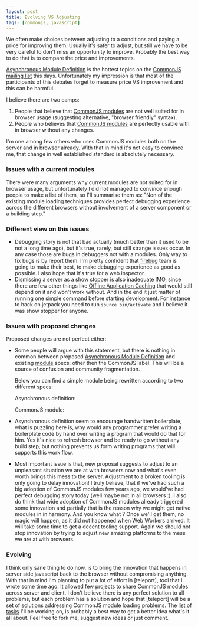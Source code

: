 ```yaml
---
layout: post
title: Evolving VS Adjusting
tags: [commonjs, javascript]
---
```


We often make choices between adjusting to a conditions and paying a price for
improving them. Usually it's safer to adjust, but still we have to be very
careful to don't miss an opportunity to improve. Probably the best way to do
that is to compare the price and improvements.

[Asynchronous Module Definition] is the hottest topics on the [CommonJS]
[mailing list] this days. Unfortunately my impression is that most of the
participants of this debates forget to measure price VS improvement and this
can be harmful.

I believe there are two camps:

1. People that believe that [CommonJS modules][modules 1.0] are not well suited
for in browser usage (suggesting alternative, "browser friendly" syntax).
2. People who believes that [CommonJS modules][modules 1.0] are perfectly usable
with in browser without any changes.

I'm one among few others who uses CommonJS modules both on the server and in
browser already. With that in mind it's not easy to convince me, that change
in well established standard is absolutely necessary.

### Issues with a current modules ###

There were many arguments why current modules are not suited for in browser
usage, but unfortunately I did not managed to convince enough people to make a
list of them, so I'll summarise them as: "Non of the existing module loading
techniques provides perfect debugging experience across the different browsers
without involvement of a server component or a building step."

### Different view on this issues ###

- Debugging story is not that bad actually (much better than it used to be not
  a long time ago), but it's true, rarely, but still strange issues occur. In
  any case those are bugs in debuggers not with a modules. Only way to fix
  bugs is by report them. I'm pretty confident that [firebug] team is going to
  make their best, to make debugging experience as good as possible. I also hope
  that it's true for a web inspector.
- Dismissing a server as a show stopper is also inadequate IMO, since there are
  few other things like [Offline Application Caching] that would still depend
  on it and won't work without. And in the end it just matter of running one
  simple command before starting development.
  For instance to hack on jetpack you need to run `source bin/activate` and
  I believe it was show stopper for anyone.

### Issues with proposed changes ###

Proposed changes are not perfect either:

- Some people will argue with this statement, but there is nothing in common
  between proposed [Asynchronous Module Definition] and existing
  [module][modules 1.0] specs, other then the CommonJS label. This will be a
  source of confusion and community fragmentation.
  
  Below you can find a simple module being rewritten according to two different
  specs:

  Asynchronous definition:

  <script src="http://gist.github.com/636422.js?file=asincdefinition.js">
        define("foo", ["bar"], function (bar) {
            return {
              doAnotherThing: function() {
                return bar.doSomething() + 2;
              }
            };
        });
  </script>

  CommonJS module:

  <script src="http://gist.github.com/636422.js?file=commonjs-module.js">
        var bar = require("bar");
        exports.doAnotherThing = function() {
          return bar.doSomething() + 2;
        }
  </script>

- Asynchronous definition seem to encourage handwritten boilerplate, what is
  puzzling here is, why would any programmer prefer writing a boilerplate code
  by hand over writing a program that would do that for him. Yes it's nice to
  refresh browser and be ready to go without any build step, but nothing
  prevents us form writing programs that will supports this work flow.
- Most important issue is that, new proposal suggests to adjust to an
  unpleasant situation we are at with browsers now and what's even worth brings
  this mess to the server. Adjustment to a broken tooling is only going to
  delay innovation! I truly believe, that if we've had such a big adoption of
  CommonJS modules few years ago, we would've had perfect debugging story today
  (well maybe not in all browsers :). I also do think that wide adoption
  of CommonJS modules already triggered some innovation and partially that is
  the reason why we might get native modules in in harmony. And you know what ?
  Once we'll get them, no magic will happen, as it did not happened when Web
  Workers arrived. It will take some time to get a decent tooling support.
  Again we should not stop innovation by trying to adjust new amazing platforms
  to the mess we are at with browsers.

### Evolving ###

I think only sane thing to do now, is to bring the innovation that happens in
server side javascript back to the browser without compromising anything. With
that in mind I'm planning to put a lot of effort in [teleport], tool that I
wrote some time ago. It allowed few projects to share CommonJS modules across
server and client. I don't believe there is any perfect solution to all
problems, but each problem has a solution and hope that [teleport] will be
a set of solutions addressing CommonJS module loading problems.
The [list of tasks] I'll be working on, is probably a best way to get a better
idea what's it all about. Feel free to fork me, suggest new ideas or just
comment.

[Offline Application Caching]:http://www.w3.org/TR/offline-webapps/#offline
[CommonJS]:http://www.commonjs.org/
[modules 1.0]:http://wiki.commonjs.org/wiki/Modules/1.0 "Modules/1.0 - CommonJS Spec"
[RequireJS]:http://requirejs.org/ "Asynchronous js module loader optimized for in-browser use"
[mailing list]:http://groups.google.com/group/commonjs "CommonJS mailing list"
[Asynchronous Module Definition]:http://wiki.commonjs.org/wiki/Modules/AsynchronousDefinition
[firebug]:http://getfirebug.com/
[list of tasks]:http://github.com/Gozala/teleport/issues

